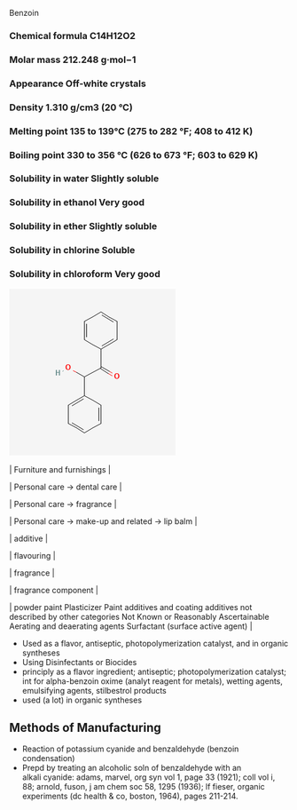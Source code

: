 Benzoin

### Chemical formula    C14H12O2
### Molar mass  212.248 g·mol−1
### Appearance  Off-white crystals
### Density 1.310 g/cm3 (20 °C)
### Melting point   135 to 139°C (275 to 282 °F; 408 to 412 K)
### Boiling point   330 to 356 °C (626 to 673 °F; 603 to 629 K)
### Solubility in water Slightly soluble
### Solubility in ethanol   Very good
### Solubility in ether Slightly soluble
### Solubility in chlorine  Soluble
### Solubility in chloroform    Very good

![benzoin molecule](../images/benzoinmolecule.png)

| Furniture and furnishings |

| Personal care \-\> dental care |

| Personal care \-\> fragrance |

| Personal care \-\> make-up and related \-\> lip balm |

| additive |

| flavouring |

| fragrance |

| fragrance component |

| powder paint Plasticizer Paint additives and coating additives not described by other categories Not Known or Reasonably Ascertainable Aerating and deaerating agents Surfactant (surface active agent) |

* Used as a flavor, antiseptic, photopolymerization catalyst, and in organic syntheses  
* Using Disinfectants or Biocides  
* principly as a flavor ingredient; antiseptic; photopolymerization catalyst; int for alpha-benzoin oxime (analyt reagent for metals), wetting agents, emulsifying agents, stilbestrol products  
* used (a lot) in organic syntheses  
##  Methods of Manufacturing  
* Reaction of potassium cyanide and benzaldehyde (benzoin condensation)  
* Prepd by treating an alcoholic soln of benzaldehyde with an alkali cyanide: adams, marvel, org syn vol 1, page 33 (1921); coll vol i, 88; arnold, fuson, j am chem soc 58, 1295 (1936); lf fieser, organic experiments (dc health & co, boston, 1964), pages 211-214.  